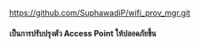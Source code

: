 https://github.com/SuphawadiP/wifi_prov_mgr.git

#### เป็นการปรับปรุงตัว Access Point ให้ปลอดภัยขึ้น
